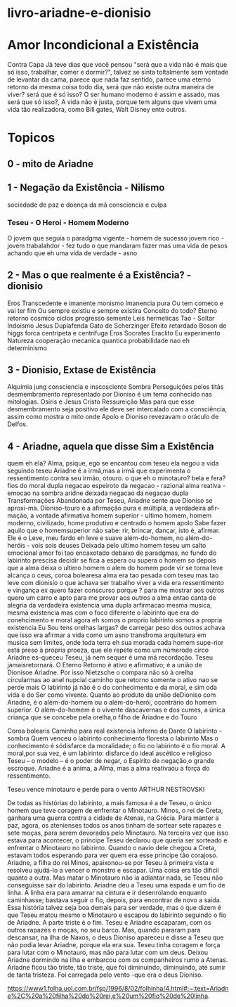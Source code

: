# livro-ariadne-e-dionisio
# Amor Incondicional a Existência

Contra Capa
Já teve dias que você pensou "será que a vida não é mais que só isso, trabalhar, comer e dormir?", 
talvez se sinta toltalmente sem vontade de levantar da cama, parece que nada faz sentido, 
parece uma eterno retorno da mesma coisa todo dia, será que não existe outra maneira de viver?
será que é só isso? O ser humano moderno é assim e assado, mas será que só isso?, A vida não é justa,
porque tem alguns que vivem uma vida tão realizadora, como Bill gates, Walt Disney ente outros.

# Topicos
## 0 - mito de Ariadne
## 1 - Negação da Existência - Nilismo
sociedade de paz e doença da mã consciencia e culpa
### Teseu - O Heroi - Homem Moderno
O jovem que seguia o paradgma vigente - homem de sucesso
jovem rico - jovem trabalahdor - fez tudo o que mandaram fazer
mas uma vida de pesos achando que eh uma vida de verdade - asno
## 2 - Mas o que realmente é a Existência? - dionisio
Eros
Transcedente e imanente monismo
Imanencia pura
Ou tem comeco e vai ter fim
Ou sempre existiu e sempre existira
Conceito do todo?
Eterno retorno cosmico
ciclos
progresso
semente
Leis hermeticas
Tao - Soltar
Indoismo
Jesus
Duplafenda
Gato de Scherzinger
Efeito retardado
Boson de higgs forca centripeta e centrífuga
Eros
Socrates
Eraclito
Eu experimento
Natureza cooperação
mecanica quantica probabilidade nao eh determinismo
## 3 - Dionisio, Extase de Existência
Alquimia
jung consciencia e inscosciente
Sombra
Perseguições pelos titãs
desmembramento representado por Dioniso é um tema conhecido nas mitologias. Osíris e Jesus Cristo
Ressureição
Mas para que esse desmembramento seja positivo ele deve ser intercalado com a consciência, assim como mostra o mito onde Apolo e Dioniso revezavam o oráculo de Delfos.
## 4 - Ariadne, aquela que disse Sim a Existência
quem eh ela? Alma, psique, ego
se encantou com teseu
ela negou a vida seguindo teseu
Ariadne  é  a  irmã,mas a irmã que experimenta o ressentimento contra seu irmão, otouro.
o que eh o minotauro?
bela e fera?
fios do moral
dupla negacao
espeiroto da negacao - razional
alma reativa - emocao na sombra
aridne deixada
negacao da negacao
dupla Transformações
Abandonada por Teseu, Ariadne sente que Dioniso se aproxi-ma. 
Dioniso-touro é a afirmação pura e múltipla, a verdadeira afir-mação, a vontade afirmativa
homem superior - ultimo homem, homem moderno, civilizado, home produtivo e centrado o homem apolo
Sabe fazer aquilo que o homemsuperior não sabe: rir, brincar, dançar, isto é, afirmar. Ele é o Leve,
meu fardo eh leve e suave
além-do-homem, no além-do-heróis - vois sois deuses
Deixada pelo ultimo homem teseu
um salto emocional
amor foi tao encaxotado debaixo de paradgmas, no fundo do labirinto
prescisa decidir se fica a espera ou supera o homem
so depois que a alma deixa o ultimo homem o alem do homem pode vir
se torna leve alcança o ceus, coroa bolearesa alma era tao pesada com teseu mas tao leve com dionisio
o que achava ser trabalho viver a vida era ressentimento e vingança
ex quero fazer conscurso porque ? para me mostrar aos outros
quero um carro e apto para me provar aos outros
a alma entao canta de alegria da verdadeira existencia
uma dupla arfirmacao
mesma musica, mesma existencia mas com o foco diferente
o labirinto que era do conehcimento e moral agora eh somos o proprio labirinto
somos a propria existencia Eu Sou
tens orelhas largas? de carregar peso dos outros achava que isso era afirmar a vida como um asno
transfroma arquitetura em musica sem limites, onde toda terra eh sua morada
cada homem supe-rior está preso à própria proeza, que ele repete como um númerode circo 
Ariadne es-queceu Teseu, já nem sequer é uma má recordação. Teseu jamaisretornará. O Eterno Retorno é ativo e afirmativo; é a união de Dionisoe Ariadne. Por isso Nietzsche o compara não só à orelha circularmas ao anel nupcial
caminho que retorno somente o ativo nao se perde mais
O labirinto já não é o do conhecimento e da moral, e sim oda  vida  e  do  Ser  como  vivente.  Quanto  ao  produto  da  união  deDioniso  com  Ariadne,  é  o  além-do-homem  ou  o  além-do-herói,  ocontrário  do  homem  superior.  O  além-do-homem  é  o  vivente  dascavernas e dos cumes, a única criança que se concebe pela orelha,o filho de Ariadne e do Touro

Coroa bolearis
Caminho para real existencia
Inferno de Dante
O labirinto - sombra
Quem venceu o labirinto
conhecimento floresta o labirinto
Mas o conhecimento é sódisfarce da moralidade; o fio no labirinto é o fio moral. 
A moral,por sua vez, é um labirinto: disfarce do ideal ascético e religioso
Teseu – o modelo – é o poder de negar, o Espírito de negação,o grande escroque. 
Ariadne é a anima, a Alma, mas a alma reativaou  a  força  do  ressentimento.

Teseu vence minotauro e perde para o vento
ARTHUR NESTROVSKI

De todas as histórias do labirinto, a mais famosa é a de Teseu, o único homem que teve coragem de enfrentar o Minotauro.
Minos, o rei de Creta, ganhara uma guerra contra a cidade de Atenas, na Grécia.
Para manter a paz, agora, os atenienses todos os anos tinham de sortear sete rapazes e sete moças, para serem devorados pelo Minotauro.
Na terceira vez que isso estava para acontecer, o príncipe Teseu declarou que queria ser sorteado e enfrentar o Minotauro no labirinto.
Quando o navio dele chegou a Creta, estavam todos esperando para ver quem era esse príncipe tão corajoso.
Ariadne, a filha do rei Minos, apaixonou-se por Teseu à primeira vista e resolveu ajudá-lo a vencer o monstro e escapar.
Uma coisa era tão difícil quanto a outra. Mas matar o Minotauro não ia adiantar nada, se Teseu não conseguisse sair do labirinto.
Ariadne deu a Teseu uma espada e um fio de linha. A linha era para amarrar na cintura e ir desenrolando enquanto caminhasse; bastava seguir o fio, depois, para encontrar de novo a saída.
Essa história talvez seja boa demais para ser verdade, mas o que dizem é que Teseu matou mesmo o Minotauro e escapou do labirinto seguindo o fio de Ariadne.
A parte triste é o fim. Teseu e Ariadne escaparam, com os outros rapazes e moças, no seu barco.
Mas, quando pararam para descansar, na ilha de Naxos, o deus Dioniso apareceu e disse a Teseu que não podia levar Ariadne, porque ela era sua.
Teseu tinha coragem e força para lutar com o Minotauro, mas não para lutar com um deus. Deixou Ariadne dormindo na ilha e embarcou com os companheiros rumo a Atenas.
Ariadne ficou tão triste, tão triste, que foi diminuindo, diminuindo, até sumir de tanta tristeza. Foi carregada pelo vento -que era o deus Dioniso.

https://www1.folha.uol.com.br/fsp/1996/8/02/folhinha/4.html#:~:text=Ariadne%2C%20a%20filha%20do%20rei,e%20um%20fio%20de%20linha.
